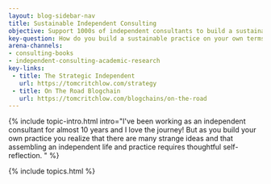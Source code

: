 ```yaml
---
layout: blog-sidebar-nav
title: Sustainable Independent Consulting
objective: Support 1000s of independent consultants to build a sustainable practice, on their own terms
key-question: How do you build a sustainable practice on your own terms for 10+ years?
arena-channels:
- consulting-books
- independent-consulting-academic-research
key-links:
 - title: The Strategic Independent
   url: https://tomcritchlow.com/strategy
 - title: On The Road Blogchain
   url: https://tomcritchlow.com/blogchains/on-the-road
---
```


{% include topic-intro.html intro="I've been working as an independent consultant for almost 10 years and I love the journey! But as you build your own practice you realize that there are many strange ideas and that assembling an independent life and practice requires thoughtful self-reflection. " %}

{% include topics.html %}